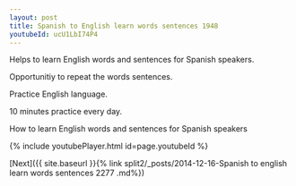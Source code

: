 ```yaml
---
layout: post
title: Spanish to English learn words sentences 1948 
youtubeId: ucU1LbI74P4
---
```

 
 
Helps to learn English words and sentences for Spanish speakers.

Opportunitiy to repeat the words sentences. 

Practice English language. 
 
10 minutes practice every day. 
 
How to learn English words and sentences for Spanish speakers 
 
{% include youtubePlayer.html id=page.youtubeId %}
 
 
[Next]({{ site.baseurl }}{% link  split2/_posts/2014-12-16-Spanish to english learn words sentences 2277 .md%})
 
